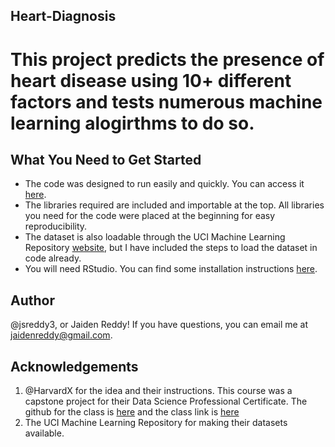 ## Heart-Diagnosis

# This project predicts the presence of heart disease using 10+ different factors and tests numerous machine learning alogirthms to do so.

## What You Need to Get Started
- The code was designed to run easily and quickly. You can access it [here](https://github.com/jsreddy3/Heart-Diagnosis/blob/master/heart.R).
- The libraries required are included and importable at the top. All libraries you need for the code were placed at the beginning for easy reproducibility.
- The dataset is also loadable through the UCI Machine Learning Repository [website](https://archive.ics.uci.edu/ml/machine-learning-databases/heart-disease/processed.cleveland.data), but I have included the steps to load the dataset in code already.
- You will need RStudio. You can find some installation instructions [here](https://rstudio.com/products/rstudio/).

## Author
@jsreddy3, or Jaiden Reddy! If you have questions, you can email me at jaidenreddy@gmail.com.

## Acknowledgements
1. @HarvardX for the idea and their instructions. This course was a capstone project for their Data Science Professional Certificate. The github for the class is [here](https://github.com/nrwade0/edX) and the class link is [here](https://www.edx.org/professional-certificate/harvardx-data-science)
2. The UCI Machine Learning Repository for making their datasets available.

